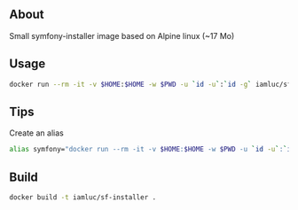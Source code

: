 About
-----

Small symfony-installer image based on Alpine linux (~17 Mo)

Usage
-----

```sh
docker run --rm -it -v $HOME:$HOME -w $PWD -u `id -u`:`id -g` iamluc/sf-installer
```

Tips
----

Create an alias

```sh
alias symfony="docker run --rm -it -v $HOME:$HOME -w $PWD -u `id -u`:`id -g` iamluc/sf-installer"
```

Build
-----

```sh
docker build -t iamluc/sf-installer .
```
